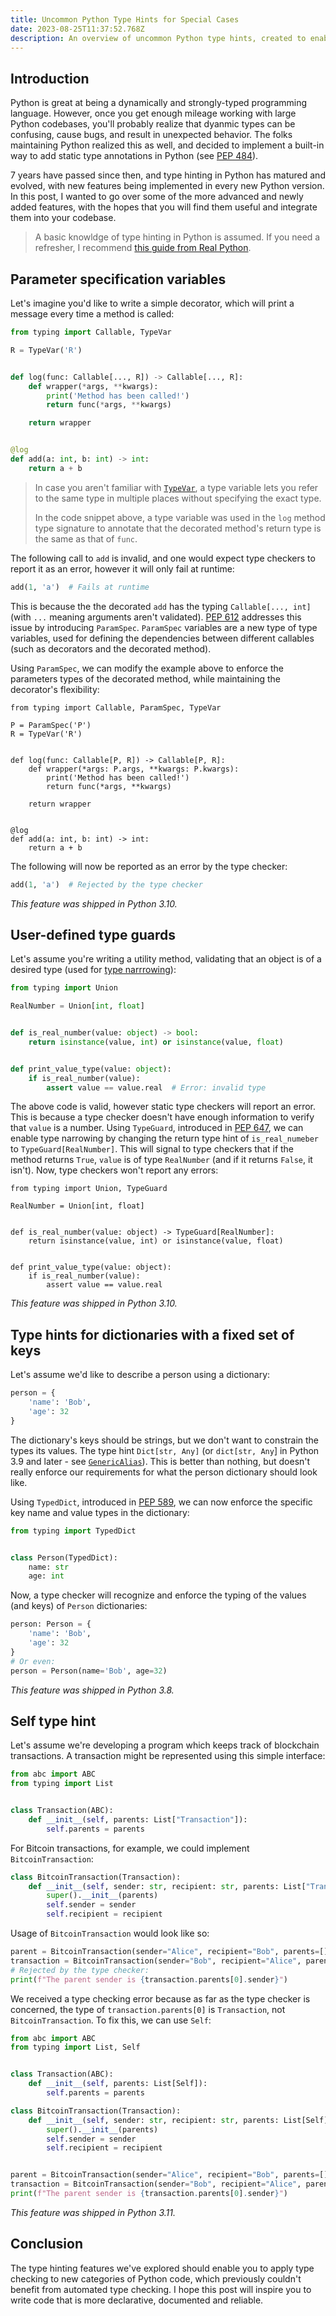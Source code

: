 ```yaml
---
title: Uncommon Python Type Hints for Special Cases
date: 2023-08-25T11:37:52.768Z
description: An overview of uncommon Python type hints, created to enable type hinting of edge-cases in complex modules and applications.
---
```


## Introduction

Python is great at being a dynamically and strongly-typed programming language. However, once you get enough mileage working with large Python codebases, you'll probably realize that dyanmic types can be confusing, cause bugs, and result in unexpected behavior. The folks maintaining Python realized this as well, and decided to implement a built-in way to add static type annotations in Python (see [PEP 484](https://www.python.org/dev/peps/pep-0484/)).

7 years have passed since then, and type hinting in Python has matured and evolved, with new features being implemented in every new Python version. In this post, I wanted to go over some of the more advanced and newly added features, with the hopes that you will find them useful and integrate them into your codebase.

> A basic knowldge of type hinting in Python is assumed. If you need a refresher, I recommend [this guide from Real Python](https://realpython.com/python-type-checking/).

## Parameter specification variables

Let's imagine you'd like to write a simple decorator, which will print a message every time a method is called:

```python
from typing import Callable, TypeVar

R = TypeVar('R')


def log(func: Callable[..., R]) -> Callable[..., R]:
	def wrapper(*args, **kwargs):
		print('Method has been called!')
		return func(*args, **kwargs)

	return wrapper


@log
def add(a: int, b: int) -> int:
	return a + b
```

> In case you aren't familiar with [`TypeVar`](https://docs.python.org/3/library/typing.html#typing.TypeVar), a type variable lets you refer to the same type in multiple places without specifying the exact type.
>
> In the code snippet above, a type variable was used in the `log` method type signature to annotate that the decorated method's return type is the same as that of `func`.

The following call to `add` is invalid, and one would expect type checkers to report it as an error, however it will only fail at runtime:

```python
add(1, 'a')  # Fails at runtime
```

This is because the the decorated `add` has the typing `Callable[..., int]` (with `...` meaning arguments aren't validated). [PEP 612](https://www.python.org/dev/peps/pep-0612/) addresses this issue by introducing `ParamSpec`. `ParamSpec` variables are a new type of type variables, used for defining the dependencies between different callables (such as decorators and the decorated method).

Using `ParamSpec`, we can modify the example above to enforce the parameters types of the decorated method, while maintaining the decorator's flexibility:

```python{1,3,7-8}
from typing import Callable, ParamSpec, TypeVar

P = ParamSpec('P')
R = TypeVar('R')


def log(func: Callable[P, R]) -> Callable[P, R]:
	def wrapper(*args: P.args, **kwargs: P.kwargs):
		print('Method has been called!')
		return func(*args, **kwargs)

	return wrapper


@log
def add(a: int, b: int) -> int:
	return a + b
```

The following will now be reported as an error by the type checker:

```python
add(1, 'a')  # Rejected by the type checker
```

_This feature was shipped in Python 3.10._

## User-defined type guards

Let's assume you're writing a utility method, validating that an object is of a desired type (used for [type narrrowing](https://mypy.readthedocs.io/en/latest/type_narrowing.html)):

```python
from typing import Union

RealNumber = Union[int, float]


def is_real_number(value: object) -> bool:
	return isinstance(value, int) or isinstance(value, float)


def print_value_type(value: object):
	if is_real_number(value):
		assert value == value.real  # Error: invalid type
```

The above code is valid, however static type checkers will report an error. This is because a type checker doesn't have enough information to verify that `value` is a number. Using `TypeGuard`, introduced in [PEP 647](https://www.python.org/dev/peps/pep-0647/), we can enable type narrowing by changing the return type hint of `is_real_numeber` to `TypeGuard[RealNumber]`. This will signal to type checkers that if the method returns `True`, `value` is of type `RealNumber` (and if it returns `False`, it isn't). Now, type checkers won't report any errors:

```python{1,6}
from typing import Union, TypeGuard

RealNumber = Union[int, float]


def is_real_number(value: object) -> TypeGuard[RealNumber]:
	return isinstance(value, int) or isinstance(value, float)


def print_value_type(value: object):
	if is_real_number(value):
		assert value == value.real
```

_This feature was shipped in Python 3.10._

## Type hints for dictionaries with a fixed set of keys

Let's assume we'd like to describe a person using a dictionary:

```python
person = {
	'name': 'Bob',
	'age': 32
}
```

The dictionary's keys should be strings, but we don't want to constrain the types its values. The type hint `Dict[str, Any]` (or `dict[str, Any`] in Python 3.9 and later - see [`GenericAlias`](https://docs.python.org/3/library/stdtypes.html#types-genericalias)). This is better than nothing, but doesn't really enforce our requirements for what the person dictionary should look like.

Using `TypedDict`, introduced in [PEP 589](https://www.python.org/dev/peps/pep-0589/), we can now enforce the specific key name and value types in the dictionary:

```python
from typing import TypedDict


class Person(TypedDict):
	name: str
	age: int
```

Now, a type checker will recognize and enforce the typing of the values (and keys) of `Person` dictionaries:

```python
person: Person = {
	'name': 'Bob',
	'age': 32
}
# Or even:
person = Person(name='Bob', age=32)
```

_This feature was shipped in Python 3.8._

## Self type hint

Let's assume we're developing a program which keeps track of blockchain transactions. A transaction might be represented using this simple interface:

```python
from abc import ABC
from typing import List


class Transaction(ABC):
	def __init__(self, parents: List["Transaction"]):
		self.parents = parents
```

For Bitcoin transactions, for example, we could implement `BitcoinTransaction`:

```python
class BitcoinTransaction(Transaction):
    def __init__(self, sender: str, recipient: str, parents: List["Transaction"]):
        super().__init__(parents)
        self.sender = sender
        self.recipient = recipient
```

Usage of `BitcoinTransaction` would look like so:

```python
parent = BitcoinTransaction(sender="Alice", recipient="Bob", parents=[])
transaction = BitcoinTransaction(sender="Bob", recipient="Alice", parents=[parent])
# Rejected by the type checker:
print(f"The parent sender is {transaction.parents[0].sender}")
```

We received a type checking error because as far as the type checker is concerned, the type of `transaction.parents[0]` is `Transaction`, not `BitcoinTransaction`. To fix this, we can use `Self`:

```python
from abc import ABC
from typing import List, Self


class Transaction(ABC):
    def __init__(self, parents: List[Self]):
        self.parents = parents

class BitcoinTransaction(Transaction):
    def __init__(self, sender: str, recipient: str, parents: List[Self]):
        super().__init__(parents)
        self.sender = sender
        self.recipient = recipient


parent = BitcoinTransaction(sender="Alice", recipient="Bob", parents=[])
transaction = BitcoinTransaction(sender="Bob", recipient="Alice", parents=[parent])
print(f"The parent sender is {transaction.parents[0].sender}")
```

_This feature was shipped in Python 3.11._

## Conclusion

The type hinting features we've explored should enable you to apply type checking to new categories of Python code, which previously couldn't benefit from automated type checking. I hope this post will inspire you to write code that is more declarative, documented and reliable.
